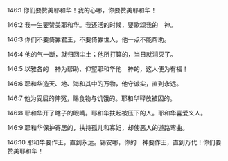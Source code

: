 <a id="1"></a>146:1  你们要赞美耶和华！我的心哪，你要赞美耶和华！  

<a id="2"></a>146:2  我一生要赞美耶和华。我还活的时候，要歌颂我的　神。  

<a id="3"></a>146:3  你们不要倚靠君王，不要倚靠世人，他一点不能帮助。  

<a id="4"></a>146:4  他的气一断，就归回尘土；他所打算的，当日就消灭了。  

<a id="5"></a>146:5  以雅各的　神为帮助、仰望耶和华他　神的，这人便为有福！  

<a id="6"></a>146:6  耶和华造天、地、海和其中的万物，他守诚实，直到永远。  

<a id="7"></a>146:7  他为受屈的伸冤，赐食物与饥饿的。耶和华释放被囚的。  

<a id="8"></a>146:8  耶和华开了瞎子的眼睛。耶和华扶起被压下的人。耶和华喜爱义人。  

<a id="9"></a>146:9  耶和华保护寄居的，扶持孤儿和寡妇，却使恶人的道路弯曲。  

<a id="10"></a>146:10  耶和华要作王，直到永远。锡安哪，你的　神要作王，直到万代！你们要赞美耶和华！  
